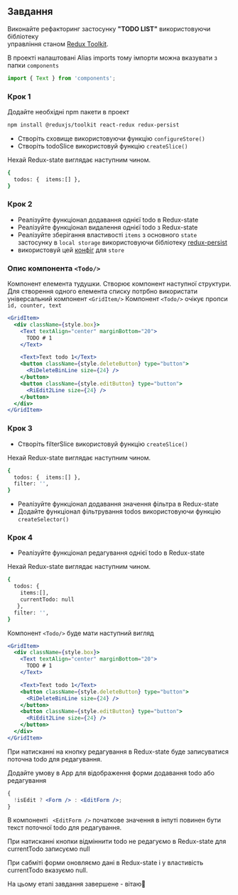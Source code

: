 ## Завдання

Виконайте рефакторинг застосунку **"TODO LIST"** використовуючи бібліотеку\
управління станом [Redux Toolkit](https://redux-toolkit.js.org/).

В проекті налаштовані Alias imports тому імпорти можна вказувати з папки
`components`

```jsx
import { Text } from 'components';
```

### Крок 1

Додайте необхідні npm пакети в проект

```bash
npm install @reduxjs/toolkit react-redux redux-persist
```

- Створіть сховище використовуючи функцію `configureStore()`
- Створіть todoSlice використовуй функцію `createSlice()`

Нехай Redux-state виглядає наступним чином.

```bash
{
  todos: {  items:[] },
}
```

### Крок 2

- Реалізуйте функціонал додавання однієї todo в Redux-state
- Реалізуйте функціонал видалення однієї todo з Redux-state
- Реалізуйте зберігання властивості `items` з основного `state` застосунку в
  `local storage` використовуючи бібліотеку
  [redux-persist](https://www.npmjs.com/package/redux-persist)
- використовуй цей
  [конфіг](https://redux-toolkit.js.org/usage/usage-guide#use-with-redux-persist)
  для `store`

### Опис компонента `<Todo/>`

Компонент елемента тудушки. Створює компонент наступної структури. Для створення
одного елемента списку потрбно використати універсальний компонент `<GridItem/>`
Компонент `<Todo/>` очікує пропси `id, counter, text`

```jsx
<GridItem>
  <div className={style.box}>
    <Text textAlign="center" marginBottom="20">
      TODO # 1
    </Text>

    <Text>Text todo 1</Text>
    <button className={style.deleteButton} type="button">
      <RiDeleteBinLine size={24} />
    </button>
    <button className={style.editButton} type="button">
      <RiEdit2Line size={24} />
    </button>
  </div>
</GridItem>
```

### Крок 3

- Створіть filterSlice використовуй функцію `createSlice()`

Нехай Redux-state виглядає наступним чином.

```bash
{
  todos: {  items:[] },
  filter: '',
}
```

- Реалізуйте функціонал додавання значення фільтра в Redux-state
- Додайте функціонал фільтрування todos використовуючи функцію
  `createSelector()`

### Крок 4

- Реалізуйте функціонал редагування однієї todo в Redux-state

Нехай Redux-state виглядає наступним чином.

```bash
{
  todos: {
    items:[],
    currentTodo: null
   },
  filter: '',
}
```

Компонент `<Todo/>` буде мати наступний вигляд

```jsx
<GridItem>
  <div className={style.box}>
    <Text textAlign="center" marginBottom="20">
      TODO # 1
    </Text>

    <Text>Text todo 1</Text>
    <button className={style.deleteButton} type="button">
      <RiDeleteBinLine size={24} />
    </button>
    <button className={style.editButton} type="button">
      <RiEdit2Line size={24} />
    </button>
  </div>
</GridItem>
```

При натисканні на кнопку редагування в Redux-state буде записуватися поточна
todo для редагування.

Додайте умову в Арр для відображення форми додавання todo або редагування

```jsx
{
  !isEdit ? <Form /> : <EditForm />;
}
```

В компоненті ` <EditForm />` початкове значення в інпуті повинен бути текст
поточної todo для редагування.

При натисканні кнопки відміннити todo не редагуємо в Redux-state для currentTodo
записуємо null

При сабміті форми оновляємо дані в Redux-state і у властивість currentTodo
вказуємо null.

На цьому етапі завдання завершене - вітаю🎉
